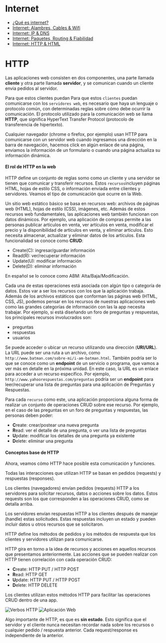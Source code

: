 # Internet

* [¿Qué es internet?](https://www.youtube.com/watch?v=Dxcc6ycZ73M)
* [Internet: Alambres, Cables & Wifi](https://www.youtube.com/watch?v=ZhEf7e4kopM)
* [Internet: IP & DNS](https://www.youtube.com/watch?v=5o8CwafCxnU)
* [Internet: Paquetes, Routing & Fiabilidad](https://www.youtube.com/watch?v=AYdF7b3nMto)
* [Internet: HTTP & HTML](https://www.youtube.com/watch?v=kBXQZMmiA4s)

# HTTP

Las aplicaciones web consisten en dos componentes, una parte llamada **cliente** y otra parte llamada **servidor**, y se comunican cuando un cliente envia pedidos al servidor.

Para que estos clientes puedan
Para que estos `clientes` puedan comunicarse con los `servidores web`, es necesario que haya un lenguaje o protocolo común, con determinadas reglas sobre cómo debe ocurrir la comunicación. El protocolo utilizado para la comunicación web se llama **HTTP**, que significa HyperText Transfer Protocol (protocolo de transferencia de hipertexto).

Cualquier navegador (chrome o firefox, por ejemplo) usan HTTP para comunicarse con un servidor web cuando ingresamos una dirección  en la barra de navegación, hacemos click en algún enlace de una página, enviamos la información de un formulario o cuando una página actualiza su información dinámica.


#### El rol de HTTP en la web

HTTP define un conjunto de reglas somo como un cliente y una servidor se tienen que comunicar y transferir recursos. Estos `recursos`incluyen páginas HTML, hojas de estilo CSS, o información enviada entre clientes y servidores.
Veamos el tipo de comunicación que ocurre en la Web.

Un sitio web estático básico se basa en recursos web: archivos de páginas web (HTML), hojas de estilo (CSS), imágenes, etc. Además de estos recursos web fundamentales, las aplicaciones web también funcionan con datos dinámicos. Por ejemplo, una aplicación de compras permite a las personas publicar artículos en venta, ver artículos en venta, modificar el precio y la disponibilidad de artículos en venta, y eliminar artículos. Esto necesita almacenar, actualizar y eliminar datos de los artículos. Esta funcionalidad se conoce como **CRUD**:

- Create(C): ingresar/guardar información
- Read(R): ver/recuperar información
- Update(U): modificar información
- Delete(D): eliminar información

En español se lo conoce como ABM: Alta/Baja/Modificación.

Cada una de estas operaciones está asociada con algún tipo o categoría de datos. Estos var a ser los recursos con los que la aplicación trabaja. Además de los archivos estáticos que conforman las páginas web (HTML, CSS, JS), podemos pensar en los recursos de nuestras aplicaciones web como las grandes categorías de información con las la app necesita trabajar. Por ejemplo, si está diseñando un foro de preguntas y respuestas, los principales recursos involucrados son:

- preguntas
- respuestas
- usuarios

Se puede acceder o ubicar un recurso utilizando una dirección (**URI/URL**). La URL puede ser una ruta a un archivo, como `http://www.batman.com/sobre-mi/i-am-batman.html`. También podría ser lo que se conoce como un **endpoint** de un servicio o programa, que vamos a ver más en detalle en la próxima unidad. En este caso, la URL es un enlace para acceder a un recurso específico. Por ejemplo, `http://www.yahoorespuestas.com/preguntas` podría ser un **endpoint** para leer/recuperar una lista de preguntas para una aplicación de Preguntas y Respuestas.

Para cada `recurso` como este, una aplicación proporciona alguna forma de realizar un conjunto de operaciones CRUD sobre ese recurso. Por ejemplo, en el caso de las preguntas en un foro de preguntas y respuestas, las personas deben poder:

- **C**reate: crear/postear una nueva pregunta
- **R**ead: ver el detalle de una pregunta, o ver una lista de preguntas
- **U**pdate: modificar los detalles de una pregunta ya existente
- **D**elete: eliminar una pregunta

#### **Conceptos base de HTTP**

Ahora, veamos cómo HTTP hace posible esta comunicación y funciones.

Todas las interacciones que utilizan HTTP se basan en pedidos (requests) y respuestas (responses).

Los clientes (navegadores) envían pedidos (requests) HTTP a los servidores para solicitar recursos, datos o acciones sobre los datos. Estos requests son los que corresponden a las operaciones CRUD, como se detalla arriba.

Los servidores envían respuestas HTTP a los clientes después de manejar (handle) estas solicitudes. Estas respuestas incluyen un estado y pueden incluir datos u otros recursos que se solicitaron.

HTTP define los métodos de pedidos y los métodos de respuesta que los clientes y servidores utilizan para comunicarse.

HTTP gira en torno a la idea de recursos y acciones en aquellos recursos que presentamos anteriormente. Las acciones que se pueden realizar con HTTP tienen correlación con cada operación CRUD:

- **C**reate: HTTP PUT / HTTP POST
- **R**ead: HTTP GET
- **U**pdate: HTTP PUT / HTTP POST
- **D**elete: HTTP DELETE

Los clientes utilizan estos métodos HTTP para facilitar las operaciones CRUD dentro de una app.

![Verbos HTTP](https://www.oreilly.com/library/view/restful-net/9780596155025/httpatomoreillycomsourceoreillyimages224471.png)
![Aplicación Web](https://www.proyecto2017.linti.unlp.edu.ar/teorias/clase7/images/rest-api.png)

Algo importante de HTTP, es que es **sin estado**. Esto significa que el servidor y el cliente nunca necesitan recordar nada sobre los recursos o cualquier pedido / respuesta anterior. Cada request/response es independiente de la anterior.
